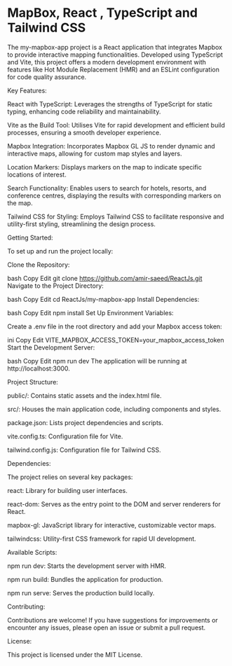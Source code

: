 # MapBox, React , TypeScript and Tailwind CSS

The my-mapbox-app project is a React application that integrates Mapbox to provide interactive mapping functionalities. Developed using TypeScript and Vite, this project offers a modern development environment with features like Hot Module Replacement (HMR) and an ESLint configuration for code quality assurance.​

Key Features:

React with TypeScript: Leverages the strengths of TypeScript for static typing, enhancing code reliability and maintainability.​

Vite as the Build Tool: Utilises Vite for rapid development and efficient build processes, ensuring a smooth developer experience.​

Mapbox Integration: Incorporates Mapbox GL JS to render dynamic and interactive maps, allowing for custom map styles and layers.​

Location Markers: Displays markers on the map to indicate specific locations of interest.​

Search Functionality: Enables users to search for hotels, resorts, and conference centres, displaying the results with corresponding markers on the map.​

Tailwind CSS for Styling: Employs Tailwind CSS to facilitate responsive and utility-first styling, streamlining the design process.​

Getting Started:

To set up and run the project locally:

Clone the Repository:

bash
Copy
Edit
git clone https://github.com/amir-saeed/ReactJs.git
Navigate to the Project Directory:

bash
Copy
Edit
cd ReactJs/my-mapbox-app
Install Dependencies:

bash
Copy
Edit
npm install
Set Up Environment Variables:

Create a .env file in the root directory and add your Mapbox access token:

ini
Copy
Edit
VITE_MAPBOX_ACCESS_TOKEN=your_mapbox_access_token
Start the Development Server:

bash
Copy
Edit
npm run dev
The application will be running at http://localhost:3000.

Project Structure:

public/: Contains static assets and the index.html file.​

src/: Houses the main application code, including components and styles.​

package.json: Lists project dependencies and scripts.​

vite.config.ts: Configuration file for Vite.​

tailwind.config.js: Configuration file for Tailwind CSS.​

Dependencies:

The project relies on several key packages:​

react: Library for building user interfaces.​

react-dom: Serves as the entry point to the DOM and server renderers for React.​

mapbox-gl: JavaScript library for interactive, customizable vector maps.​

tailwindcss: Utility-first CSS framework for rapid UI development.​

Available Scripts:

npm run dev: Starts the development server with HMR.​

npm run build: Bundles the application for production.​

npm run serve: Serves the production build locally.​

Contributing:

Contributions are welcome! If you have suggestions for improvements or encounter any issues, please open an issue or submit a pull request.​

License:

This project is licensed under the MIT License.